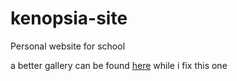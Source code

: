 # kenopsia-site
Personal website for school

a better gallery can be found [here](https://akenopsia.carrd.co)
while i fix this one
